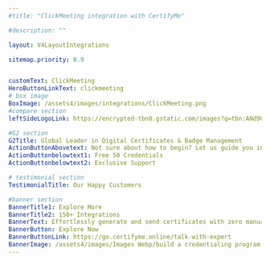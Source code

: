 ```yaml
---
#title: "ClickMeeting integration with CertifyMe"

#description: ""

layout: V4LayoutIntegrations

sitemap.priority: 0.9


customText: ClickMeeting
HeroButtonLinkText: clickmeeting
# box image
BoxImage: /assets4/images/integrations/ClickMeeting.png
#compare section
leftSideLogoLink: https://encrypted-tbn0.gstatic.com/images?q=tbn:ANd9GcSACjuLcM-KshvGqWhbzN3Gmf85Tv8jUQaVFC7kMCI0OmHdJ9AnPkSq_n6hsuoXDogQ1hg&usqp=CAU

#G2 section
G2Title: Global Leader in Digital Certificates & Badge Management
ActionButtonAbovetext: Not sure about how to begin? Let us guide you in the right direction!
ActionButtonbelowtext1: Free 50 Credentials
ActionButtonbelowtext2: Exclusive Support

# testimonial section
TestimonialTitle: Our Happy Customers   

#banner section
BannerTitle1: Explore More
BannerTitle2: 150+ Integrations
BannerText: Effortlessly generate and send certificates with zero manual intervention using the most advanced digital credential management software of 2023.
BannerButton: Explore Now
BannerButtonLink: https://go.certifyme.online/talk-with-expert
BannerImage: /assets4/images/Images Webp/build a credentialing program.webp
---
```


